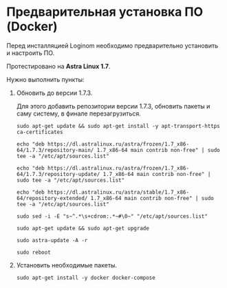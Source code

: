 # Предварительная установка ПО (Docker)

Перед инсталляцией Loginom необходимо предварительно установить и настроить ПО.

Протестировано на **Astra Linux 1.7**.

Нужно выполнить пункты:

1. Обновить до версии 1.7.3.

   Для этого добавить репозитории версии 1.7.3, обновить пакеты и саму систему, в финале перезагрузиться.

   ```
   sudo apt-get update && sudo apt-get install -y apt-transport-https ca-certificates

   echo "deb https://dl.astralinux.ru/astra/frozen/1.7_x86-64/1.7.3/repository-main/ 1.7_x86-64 main contrib non-free" | sudo tee -a "/etc/apt/sources.list"

   echo "deb https://dl.astralinux.ru/astra/frozen/1.7_x86-64/1.7.3/repository-update/ 1.7_x86-64 main contrib non-free" | sudo tee -a "/etc/apt/sources.list"

   echo "deb https://dl.astralinux.ru/astra/stable/1.7_x86-64/repository-extended/ 1.7_x86-64 main contrib non-free" | sudo tee -a "/etc/apt/sources.list"

   sudo sed -i -E "s~^.*\s+cdrom:.*~#\0~" "/etc/apt/sources.list"

   sudo apt-get update && sudo apt-get upgrade

   sudo astra-update -A -r

   sudo reboot
   ```

2. Установить необходимые пакеты.

   ```
   sudo apt-get install -y docker docker-compose
   ```   
